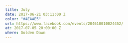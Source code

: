 ```yaml
---
title: July
date: 2017-06-21 03:11:00 Z
color: "#4EAAE5"
url: https://www.facebook.com/events/204610010024452/
at: 2017-07-05 20:00:00 Z
where: Golden Dawn
---
```


